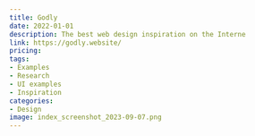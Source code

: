 ```yaml
---
title: Godly
date: 2022-01-01
description: The best web design inspiration on the Interne
link: https://godly.website/
pricing:
tags: 
- Examples
- Research
- UI examples
- Inspiration
categories:
- Design
image: index_screenshot_2023-09-07.png
---
```

